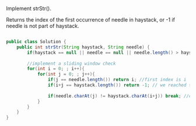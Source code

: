 Implement strStr().

Returns the index of the first occurrence of needle in haystack, or -1 if needle is not part of haystack.

```java

public class Solution {
    public int strStr(String haystack, String needle) {
        if(haystack == null || needle == null || needle.length() > haystack.length()) return -1;
        
        //implement a sliding window check
        for(int i = 0; ; i++){
            for(int j = 0; ; j++){
                if(j == needle.length()) return i; //first index is i
                if(i+j == haystack.length()) return -1; // we reached the end of the haystack string and we dont find a substring
                
                if(needle.charAt(j) != haystack.charAt(i+j)) break; //check from next i
            }
        }
    }
}
```
